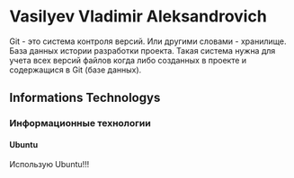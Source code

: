# Vasilyev Vladimir Aleksandrovich
Git - это система контроля версий. Или другими словами - хранилище.
База данных истории разработки проекта.
Такая система нужна для учета всех версий файлов когда либо созданных
в проекте и содержащися в Git (базе данных).
## Informations Technologys
### Информационные технологии
#### Ubuntu
Использую Ubuntu!!! 
